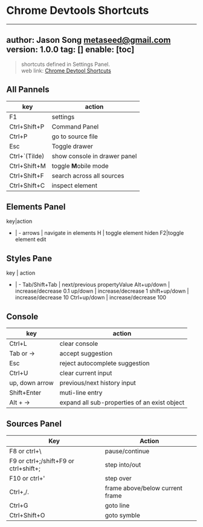 # Chrome Devtools Shortcuts
---
author: Jason Song <metaseed@gmail.com>
version: 1.0.0
tag: []
enable: [toc]
---

> shortcuts defined in Settings Panel.   
> web link: [Chrome Devtool Shortcuts](https://developers.google.com/web/tools/chrome-devtools/shortcuts)

## All Pannels 
|key|action|
|--|---|
|F1| settings|
|Ctrl+Shift+P|Command Panel
Ctrl+P|go to source file
Esc|Toggle drawer
Ctrl+\`(Tilde)|show console in drawer panel
Ctrl+Shift+M|toggle **M**obile mode
Ctrl+Shift+F|search across all sources
Ctrl+Shift+C| inspect element


## Elements Panel
key|action
- | -
arrows | navigate in elements
H | toggle element hiden
F2|toggle element edit

## Styles Pane
key | action
- | -
Tab/Shift+Tab | next/previous propertyValue
Alt+up/down | increase/decrease 0.1
up/down | increase/decrease 1
shift+up/down | increase/decrease 10
Ctrl+up/down | increase/decrease 100

## Console
|key|action|
-|-
Ctrl+L|clear console
Tab or ->|accept suggestion
Esc | reject autocomplete suggestion
Ctrl+U | clear current input
up, down arrow | previous/next history input
Shift+Enter | muti-line entry
Alt + -> | expand all sub-properties of an exist object

## Sources Panel
Key | Action
-|-
F8 or ctrl+\ | pause/continue
F9 or ctrl+;/shift+F9 or ctrl+shift+;| step into/out
F10  or ctrl+' | step over
Ctrl+,/. | frame above/below current frame
Ctrl+G | goto line
Ctrl+Shift+O | goto symble

